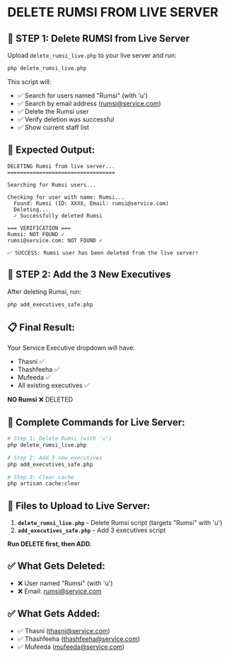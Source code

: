 # DELETE RUMSI FROM LIVE SERVER

## 🚨 **STEP 1: Delete RUMSI from Live Server**

Upload `delete_rumsi_live.php` to your live server and run:

```bash
php delete_rumsi_live.php
```

This script will:
- ✅ Search for users named "Rumsi" (with 'u')
- ✅ Search by email address (rumsi@service.com)
- ✅ Delete the Rumsi user
- ✅ Verify deletion was successful
- ✅ Show current staff list

## 🎯 **Expected Output:**

```
DELETING Rumsi from live server...
==================================

Searching for Rumsi users...

Checking for user with name: Rumsi...
  Found: Rumsi (ID: XXXX, Email: rumsi@service.com)
  Deleting...
  ✓ Successfully deleted Rumsi

=== VERIFICATION ===
Rumsi: NOT FOUND ✓
rumsi@service.com: NOT FOUND ✓

✅ SUCCESS: Rumsi user has been deleted from the live server!
```

## 🚀 **STEP 2: Add the 3 New Executives**

After deleting Rumsi, run:

```bash
php add_executives_safe.php
```

## 📋 **Final Result:**

Your Service Executive dropdown will have:
- Thasni ✅
- Thashfeeha ✅  
- Mufeeda ✅
- All existing executives ✅

**NO Rumsi** ❌ DELETED

## 🔧 **Complete Commands for Live Server:**

```bash
# Step 1: Delete Rumsi (with 'u')
php delete_rumsi_live.php

# Step 2: Add 3 new executives  
php add_executives_safe.php

# Step 3: Clear cache
php artisan cache:clear
```

## 📝 **Files to Upload to Live Server:**

1. **`delete_rumsi_live.php`** - Delete Rumsi script (targets "Rumsi" with 'u')
2. **`add_executives_safe.php`** - Add 3 executives script

**Run DELETE first, then ADD.**

## ✅ **What Gets Deleted:**

- ❌ User named "Rumsi" (with 'u')
- ❌ Email: rumsi@service.com

## ✅ **What Gets Added:**

- ✅ Thasni (thasni@service.com)
- ✅ Thashfeeha (thashfeeha@service.com) 
- ✅ Mufeeda (mufeeda@service.com)